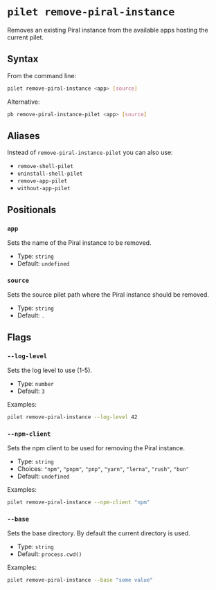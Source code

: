 # `pilet remove-piral-instance`

Removes an existing Piral instance from the available apps hosting the current pilet.

## Syntax

From the command line:

```sh
pilet remove-piral-instance <app> [source]
```

Alternative:

```sh
pb remove-piral-instance-pilet <app> [source]
```

## Aliases

Instead of `remove-piral-instance-pilet` you can also use:

- `remove-shell-pilet`
- `uninstall-shell-pilet`
- `remove-app-pilet`
- `without-app-pilet`

## Positionals

### `app`

Sets the name of the Piral instance to be removed.

- Type: `string`
- Default: `undefined`

### `source`

Sets the source pilet path where the Piral instance should be removed.

- Type: `string`
- Default: `.`

## Flags

### `--log-level`

Sets the log level to use (1-5).

- Type: `number`
- Default: `3`

Examples:

```sh
pilet remove-piral-instance --log-level 42
```

### `--npm-client`

Sets the npm client to be used for removing the Piral instance.

- Type: `string`
- Choices: `"npm"`, `"pnpm"`, `"pnp"`, `"yarn"`, `"lerna"`, `"rush"`, `"bun"`
- Default: `undefined`

Examples:

```sh
pilet remove-piral-instance --npm-client "npm"
```

### `--base`

Sets the base directory. By default the current directory is used.

- Type: `string`
- Default: `process.cwd()`

Examples:

```sh
pilet remove-piral-instance --base "some value"
```
